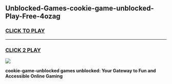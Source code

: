 
## Unblocked-Games-cookie-game-unblocked-Play-Free-4ozag
<h3>
<a href="https://premium76.site?title=cookie-game-unblocked&ref=15A">CLICK TO PLAY</a></h3>
<hr>

<h3>
<a href="https://premium76.site?title=cookie-game-unblocked&ref=15A">CLICK 2 PLAY</a>
  
</h3>

<a href="https://premium76.site?title=cookie-game-unblocked&ref=15A"><img src="https://clearcache.store/games.png"></a>


**cookie-game-unblocked games unblocked: Your Gateway to Fun and Accessible Online Gaming**
